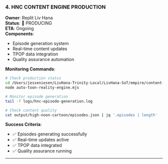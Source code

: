 ### 4. HNC CONTENT ENGINE PRODUCTION
**Owner**: Replit Liv Hana  
**Status**: 🔴 PRODUCING  
**ETA**: Ongoing  
**Components**:
- Episode generation system
- Real-time content updates
- TPOP data integration
- Quality assurance automation

**Monitoring Commands**:
```bash
# Check production status
cd /Users/jesseniesen/LivHana-Trinity-Local/LivHana-SoT/empire/content-engine
node auto-toon-reality-engine.mjs

# Monitor episode generation
tail -f logs/hnc-episode-generation.log

# Check content quality
cat output/high-noon-cartoon/episodes.json | jq '.episodes | length'
```

**Success Criteria**:
- ✅ Episodes generating successfully
- ✅ Real-time updates active
- ✅ TPOP data integrated
- ✅ Quality assurance running

---
